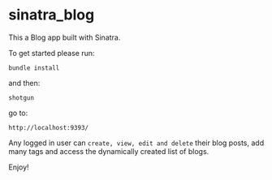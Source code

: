 # sinatra_blog

This a Blog app built with Sinatra.

To get started please run:

`bundle install`

and then:

`shotgun`

go to:

`http://localhost:9393/`

Any logged in user can `create, view, edit and delete` their blog posts, add many tags and access the dynamically created list of blogs.

Enjoy!
